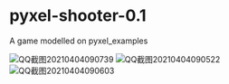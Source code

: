 # pyxel-shooter-0.1
A game modelled on pyxel_examples






![QQ截图20210404090739](https://user-images.githubusercontent.com/71552660/113495591-7a1d4800-9525-11eb-8a7d-b073145382f0.png)
![QQ截图20210404090522](https://user-images.githubusercontent.com/71552660/113495593-7ab5de80-9525-11eb-9941-98551d1458a7.png)
![QQ截图20210404090603](https://user-images.githubusercontent.com/71552660/113495594-7be70b80-9525-11eb-82ad-21c9a40df65c.png)
